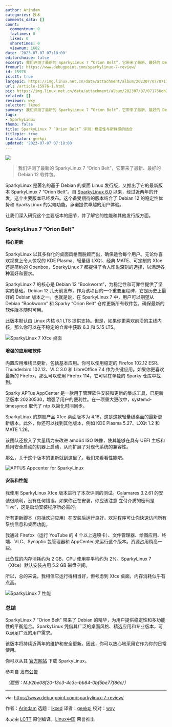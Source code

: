 ```yaml
---
author: Arindam
categories: 技术
comments_data: []
count:
  commentnum: 0
  favtimes: 0
  likes: 0
  sharetimes: 0
  viewnum: 1682
date: '2023-07-07 07:18:00'
editorchoice: false
excerpt: 我们评测了最新的 SparkyLinux 7 “Orion Belt”，它带来了最新、最好的 Debian 12 软件包。
fromurl: https://www.debugpoint.com/sparkylinux-7-review/
id: 15976
islctt: true
largepic: https://img.linux.net.cn/data/attachment/album/202307/07/071756oh146361967g94y9.jpg
url: /article-15976-1.html
pic: https://img.linux.net.cn/data/attachment/album/202307/07/071756oh146361967g94y9.jpg.thumb.jpg
related: []
reviewer: wxy
selector: lkxed
summary: 我们评测了最新的 SparkyLinux 7 “Orion Belt”，它带来了最新、最好的 Debian 12 软件包。
tags:
- SparkyLinux
thumb: false
title: SparkyLinux 7 “Orion Belt” 评测：稳定性与新鲜感的结合
titlepic: true
translator: geekpi
updated: '2023-07-07 07:18:00'
---
```


![](https://img.linux.net.cn/data/attachment/album/202307/07/071756oh146361967g94y9.jpg)



> 
> 我们评测了最新的 SparkyLinux 7 “Orion Belt”，它带来了最新、最好的 Debian 12 软件包。
> 
> 
> 


SparkyLinux 是著名的基于 Debian 的桌面 Linux 发行版，又推出了它的最新版本 SparkyLinux 7 “Orion Belt”。自 [SparkyLinux 6.0](https://www.debugpoint.com/sparky-linux-6-review/) 以来，经过近两年的开发，这个主要版本已经发布。这个备受期待的版本结合了 Debian 12 的稳定性优势和 SparkyLinux 的尖端功能，承诺提供卓越的用户体验。


让我们深入研究这个主要版本的细节，并了解它的性能和其他发行版方面。


### SparkyLinux 7 “Orion Belt”


#### 核心更新


SparkyLinux 以其多样化的桌面风格而脱颖而出，确保适合每个用户。无论你喜欢视觉上令人惊叹的 KDE Plasma、轻量级 LXQt、经典 MATE、可定制的 Xfce 还是简约的 Openbox，SparkyLinux 7 都提供了令人印象深刻的选择，以满足各种喜好和要求。


SparkyLinux 7 的核心是 Debian 12 “Bookworm”，为稳定性和可靠性提供了坚实的基础。Debian 12 几天前发布，作为该项目的一个重要里程碑，它是历史上最好的 Debian 版本之一。也就是说，在 SparkyLinux 7 中，用户可以期望从 Debian “Bookworm” 和 Sparky “Orion Belt” 仓库更新所有软件包，确保最新的软件版本随时可用。


此版本默认由 Linux 内核 6.1 LTS 提供支持。但是，如果你更喜欢前沿的主线内核，那么你可以在不稳定的仓库中获取 6.3 和 5.15 LTS。


![SparkyLinux 7 Xfce 桌面](https://img.linux.net.cn/data/attachment/album/202307/07/071858vxg8vt27t2e8t7m7.jpg)


#### 增强的应用和软件


内置应用堆栈已更新，包括基本应用。你可以使用稳定的 Firefox 102.12 ESR、Thunderbird 102.12、VLC 3.0 和 LibreOffice 7.4 作为关键应用。如果你更喜欢最新的 Firefox，那么可以使用 Firefox 114，它可以在单独的 Sparky 仓库中找到。


Sparky APTus AppCenter 是一款用于管理软件安装和更新的集成工具，已更新至版本 20230530，增强了用户的便利性。在一项重大更改中，systemd-timesyncd 取代了 ntp 以简化时间同步。


SparkyLinux 的旗舰产品 Xfce 桌面版本为 4.18，这是这款轻量级桌面的最新更新版本。此外，你还可以找到其他版本，例如 KDE Plasma 5.27、LXQt 1.2 和 MATE 1.26。


该团队还投入了大量精力来改进 amd64 ISO 映像，使其能够在具有 UEFI 主板和启用安全启动的机器上启动，从而扩展了对现代系统的兼容性。


那么，关于这个版本的更新就到这里了。我们来看看性能吧。


![APTUS Appcenter for SparkyLinux](https://img.linux.net.cn/data/attachment/album/202307/07/071908bshlsccbsgcwv2i6.jpg)


#### 安装和性能


我使用 SparkyLinux Xfce 版本进行了本次评测的测试。Calamares 3.2.61 的安装很顺利，没有任何错误。如果你正在安装，你应该注意<ruby> 立付 <rt>  live </rt></ruby>介质的密码是 “live”，这是启动安装程序所必需的。


所有更新脚本（包括欢迎应用）在安装后运行良好。欢迎程序可让你快速访问所有系统信息和桌面功能。


我通过 Firefox（运行 YouTube 的 4 个以上选项卡）、文件管理器、绘图应用、终端、VLC、Synaptic 包管理器和 AppCenter 来运行这个版本。资源占用稍高一些。


此负载的内存消耗约为 2 GB，CPU 使用率平均约为 2%。SparkyLinux 7（Xfce）默认安装占用 5.2 GB 磁盘空间。


所以，总的来说，我相信它运行得相当好，但考虑到 Xfce 桌面，内存消耗似乎有点高。


![SparkyLinux 7 性能](https://img.linux.net.cn/data/attachment/album/202307/07/071916jrw0b30wa770zapa.jpg)


### 总结


SparkyLinux 7 “Orion Belt” 带来了 Debian 的精华，为用户提供稳定性和多功能性的平衡组合。SparkyLinux 凭借其广泛的桌面风格、精选应用和专业版本，可以满足广泛的用户需求。


该版本将持续近两年的维护和安全更新。因此，你可以放心地采用它作为你的日常使用。


你可以从其 [官方网站](https://sparkylinux.org/download/) 下载 SparkyLinux。


参考自 [发布公告](https://sparkylinux.org/sparky-7-0-orion-belt/)


*（题图：MJ/2be08f20-13c3-4c3c-bb84-0bf5be77f86c/）*




---


via: <https://www.debugpoint.com/sparkylinux-7-review/>


作者：[Arindam](https://www.debugpoint.com/author/admin1/) 选题：[lkxed](https://github.com/lkxed/) 译者：[geekpi](https://github.com/geekpi) 校对：[wxy](https://github.com/wxy)


本文由 [LCTT](https://github.com/LCTT/TranslateProject) 原创编译，[Linux中国](https://linux.cn/) 荣誉推出